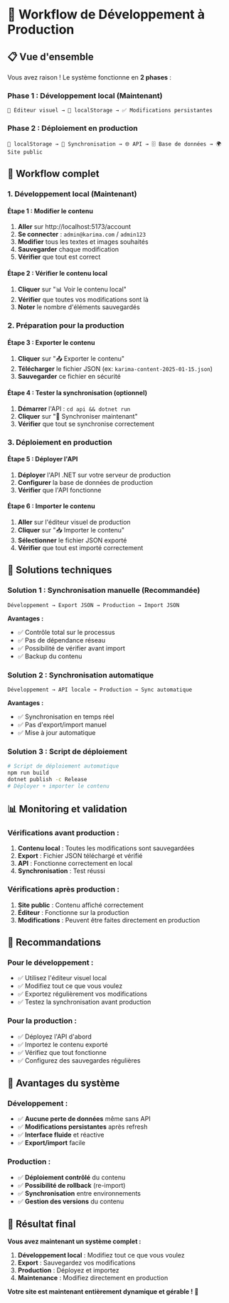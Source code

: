 # 🚀 Workflow de Développement à Production

## 📋 Vue d'ensemble

Vous avez raison ! Le système fonctionne en **2 phases** :

### **Phase 1 : Développement local (Maintenant)**
```
🎨 Éditeur visuel → 💾 localStorage → ✅ Modifications persistantes
```

### **Phase 2 : Déploiement en production**
```
💾 localStorage → 🔄 Synchronisation → 🌐 API → 🗄️ Base de données → 🌍 Site public
```

## 🎯 Workflow complet

### **1. Développement local (Maintenant)**

#### **Étape 1 : Modifier le contenu**
1. **Aller** sur http://localhost:5173/account
2. **Se connecter** : `admin@karima.com` / `admin123`
3. **Modifier** tous les textes et images souhaités
4. **Sauvegarder** chaque modification
5. **Vérifier** que tout est correct

#### **Étape 2 : Vérifier le contenu local**
1. **Cliquer** sur "📊 Voir le contenu local"
2. **Vérifier** que toutes vos modifications sont là
3. **Noter** le nombre d'éléments sauvegardés

### **2. Préparation pour la production**

#### **Étape 3 : Exporter le contenu**
1. **Cliquer** sur "📤 Exporter le contenu"
2. **Télécharger** le fichier JSON (ex: `karima-content-2025-01-15.json`)
3. **Sauvegarder** ce fichier en sécurité

#### **Étape 4 : Tester la synchronisation (optionnel)**
1. **Démarrer** l'API : `cd api && dotnet run`
2. **Cliquer** sur "🔄 Synchroniser maintenant"
3. **Vérifier** que tout se synchronise correctement

### **3. Déploiement en production**

#### **Étape 5 : Déployer l'API**
1. **Déployer** l'API .NET sur votre serveur de production
2. **Configurer** la base de données de production
3. **Vérifier** que l'API fonctionne

#### **Étape 6 : Importer le contenu**
1. **Aller** sur l'éditeur visuel de production
2. **Cliquer** sur "📥 Importer le contenu"
3. **Sélectionner** le fichier JSON exporté
4. **Vérifier** que tout est importé correctement

## 🔧 Solutions techniques

### **Solution 1 : Synchronisation manuelle (Recommandée)**
```
Développement → Export JSON → Production → Import JSON
```

**Avantages :**
- ✅ Contrôle total sur le processus
- ✅ Pas de dépendance réseau
- ✅ Possibilité de vérifier avant import
- ✅ Backup du contenu

### **Solution 2 : Synchronisation automatique**
```
Développement → API locale → Production → Sync automatique
```

**Avantages :**
- ✅ Synchronisation en temps réel
- ✅ Pas d'export/import manuel
- ✅ Mise à jour automatique

### **Solution 3 : Script de déploiement**
```bash
# Script de déploiement automatique
npm run build
dotnet publish -c Release
# Déployer + importer le contenu
```

## 📊 Monitoring et validation

### **Vérifications avant production :**
1. **Contenu local** : Toutes les modifications sont sauvegardées
2. **Export** : Fichier JSON téléchargé et vérifié
3. **API** : Fonctionne correctement en local
4. **Synchronisation** : Test réussi

### **Vérifications après production :**
1. **Site public** : Contenu affiché correctement
2. **Éditeur** : Fonctionne sur la production
3. **Modifications** : Peuvent être faites directement en production

## 🎯 Recommandations

### **Pour le développement :**
- ✅ Utilisez l'éditeur visuel local
- ✅ Modifiez tout ce que vous voulez
- ✅ Exportez régulièrement vos modifications
- ✅ Testez la synchronisation avant production

### **Pour la production :**
- ✅ Déployez l'API d'abord
- ✅ Importez le contenu exporté
- ✅ Vérifiez que tout fonctionne
- ✅ Configurez des sauvegardes régulières

## 🚀 Avantages du système

### **Développement :**
- ✅ **Aucune perte de données** même sans API
- ✅ **Modifications persistantes** après refresh
- ✅ **Interface fluide** et réactive
- ✅ **Export/import** facile

### **Production :**
- ✅ **Déploiement contrôlé** du contenu
- ✅ **Possibilité de rollback** (re-import)
- ✅ **Synchronisation** entre environnements
- ✅ **Gestion des versions** du contenu

## 🎉 Résultat final

**Vous avez maintenant un système complet :**
1. **Développement local** : Modifiez tout ce que vous voulez
2. **Export** : Sauvegardez vos modifications
3. **Production** : Déployez et importez
4. **Maintenance** : Modifiez directement en production

**Votre site est maintenant entièrement dynamique et gérable !** 🚀
